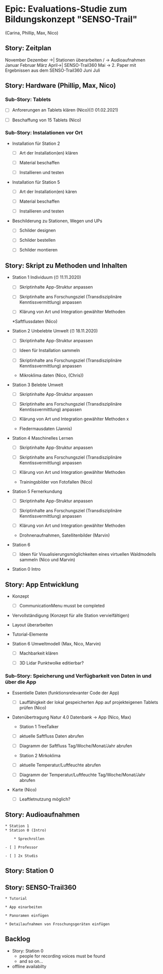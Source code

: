 # Epic: Evaluations-Studie zum Bildungskonzept "SENSO-Trail" 
(Carina, Phillip, Max, Nico)

## Story: Zeitplan

November
Dezember ->| Stationen überarbeiten / -> Audioaufnahmen
Januar
Februar
März
April->| SENSO-Trail360
Mai -> 2. Paper mit Ergebnissen aus dem SENSO-Trail360
Juni
Juli

## Story: Hardware (Phillip, Max, Nico)

### Sub-Story: Tablets  

- [ ] Anforerungen an Tablets klären (Nico)(⏰ 01.02.2021)
- [ ] Beschaffung von 15 Tablets (Nico)


### Sub-Story: Instalationen vor Ort
* Installation für Station 2

    - [ ] Art der Installation(en) klären

    - [ ] Material beschaffen

    - [ ] Installieren und testen

* Installation für Station 5

    - [ ] Art der Installation(en) kären 

    - [ ] Material beschaffen

    - [ ] Installieren und testen

* Beschilderung zu Stationen, Wegen und UPs

    - [ ] Schilder designen

    - [ ] Schilder bestellen

    - [ ] Schilder montieren


## Story: Skript zu Methoden und Inhalten


* Station 1 Individuum (⏰ 11.11.2020)

    - [ ] Skriptinhalte App-Struktur anpassen

    - [ ] Skriptinhalte ans Forschungsziel (Transdisziplinäre Kenntissvermittlung) anpassen

    - [ ] Klärung von Art und Integration gewählter Methoden

    *Saftflussdaten (Nico)

* Station 2 Unbelebte Umwelt (⏰ 18.11.2020)

    - [ ] Skriptinhalte App-Struktur anpassen

    - [ ] Ideen für Installation sammeln

    - [ ] Skriptinhalte ans Forschungsziel (Transdisziplinäre Kenntissvermittlung) anpassen

    * Mikroklima daten (Nico, (Chris))

* Station 3 Belebte Umwelt

    - [ ] Skriptinhalte App-Struktur anpassen

    - [ ] Skriptinhalte ans Forschungsziel (Transdisziplinäre Kenntissvermittlung) anpassen

    - [ ] Klärung von Art und Integration gewählter Methoden x

    * Fledermausdaten (Jannis)

* Station 4 Maschinelles Lernen

    - [ ] Skriptinhalte App-Struktur anpassen

    - [ ] Skriptinhalte ans Forschungsziel (Transdisziplinäre Kenntissvermittlung) anpassen

    - [ ] Klärung von Art und Integration gewählter Methoden 

    * Trainingsbilder von Fotofallen (Nico)

* Station 5 Fernerkundung

    - [ ] Skriptinhalte App-Struktur anpassen

    - [ ] Skriptinhalte ans Forschungsziel (Transdisziplinäre Kenntissvermittlung) anpassen

    - [ ] Klärung von Art und Integration gewählter Methoden

    * Drohnenaufnahmen, Satellitenbilder (Marvin)


*  Station 6

    - [ ] Ideen für Visualisierungsmöglichkeiten eines virtuellen Waldmodells sammeln (Nico und Marvin)


* Station 0 Intro
## Story: App Entwicklung

* Konzept

    - [ ] CommunicationMenu musst be completed

    
* Vervollständigung (Konzept für alle Station vervielfältigen)
    
* Layout überarbeiten
* Tutorial-Elemente
* Station 6 Umweltmodell (Max, Nico, Marvin)

    - [ ] Machbarkeit klären

    - [ ] 3D Lidar Punktwolke editierbar?


### Sub-Story: Speicherung und Verfügbarkeit von Daten in und über die App 
 * Essentielle Daten (funktionsrelevanter Code der App)

    - [ ] Lauffähigkeit der lokal gespeicherten App auf projekteigenen Tablets prüfen (Nico)


* Datenübertragung Natur 4.0 Datenbank -> App (Nico, Max)

    * Station 1 TreeTalker

    - [ ] aktuelle Saftfluss Daten abrufen

    - [ ] Diagramm der Saftfluss Tag/Woche/Monat/Jahr abrufen

    * Station 2 Mirkoklima

    - [ ] aktuelle Temperatur/Luftfeuchte abrufen

    - [ ] Diagramm der Temperatur/Luftfeuchte Tag/Woche/Monat/Jahr abrufen


* Karte (Nico)

    - [ ] Leaftletnutzung möglich?


## Story: Audioaufnahmen

    * Station 1
    * Station 0 (Intro)

        * Sprechrollen

    - [ ] Professor

    - [ ] 2x Studis

## Story: Station 0

## Story: SENSO-Trail360

    * Tutorial

    * App einarbeiten

    * Panoramen einfügen

    * Detailaufnahmen von Froschungsgeräten einfügen


## Backlog

* Story: Station 0
    * people for recording voices must be found
    * and so on...
* offline availabilty

